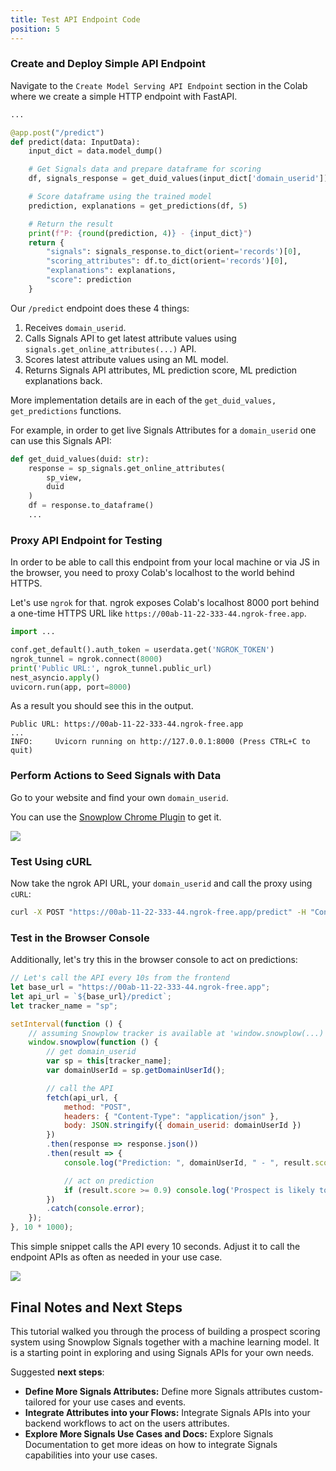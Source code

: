 ```yaml
---
title: Test API Endpoint Code
position: 5
---
```


### Create and Deploy Simple API Endpoint

Navigate to the `Create Model Serving API Endpoint` section in the Colab where we create a simple HTTP endpoint with FastAPI.

```python
...

@app.post("/predict")
def predict(data: InputData):
    input_dict = data.model_dump()

    # Get Signals data and prepare dataframe for scoring
    df, signals_response = get_duid_values(input_dict['domain_userid'])

    # Score dataframe using the trained model
    prediction, explanations = get_predictions(df, 5)

    # Return the result
    print(f"P: {round(prediction, 4)} - {input_dict}")
    return {
        "signals": signals_response.to_dict(orient='records')[0],
        "scoring_attributes": df.to_dict(orient='records')[0],
        "explanations": explanations,
        "score": prediction
    }
```

Our `/predict` endpoint does these 4 things:

1. Receives `domain_userid`.
2. Calls Signals API to get latest attribute values using `signals.get_online_attributes(...)` API.
3. Scores latest attribute values using an ML model.
4. Returns Signals API attributes, ML prediction score, ML prediction explanations back.

More implementation details are in each of the `get_duid_values, get_predictions` functions.

For example, in order to get live Signals Attributes for a `domain_userid` one can use this Signals API:

```python
def get_duid_values(duid: str):
    response = sp_signals.get_online_attributes(
        sp_view,
        duid
    )
    df = response.to_dataframe()
    ...
```

### Proxy API Endpoint for Testing

In order to be able to call this endpoint from your local machine or via JS in the browser, you need to proxy Colab's localhost to the world behind HTTPS.

Let's use `ngrok` for that.
ngrok exposes Colab's localhost 8000 port behind a one-time HTTPS URL like `https://00ab-11-22-333-44.ngrok-free.app`.

```python
import ...

conf.get_default().auth_token = userdata.get('NGROK_TOKEN')
ngrok_tunnel = ngrok.connect(8000)
print('Public URL:', ngrok_tunnel.public_url)
nest_asyncio.apply()
uvicorn.run(app, port=8000)
```

As a result you should see this in the output.

```
Public URL: https://00ab-11-22-333-44.ngrok-free.app
...
INFO:     Uvicorn running on http://127.0.0.1:8000 (Press CTRL+C to quit)
```

### Perform Actions to Seed Signals with Data

Go to your website and find your own `domain_userid`.

You can use the [Snowplow Chrome Plugin](https://chromewebstore.google.com/detail/snowplow-inspector/maplkdomeamdlngconidoefjpogkmljm?hl=enandpli=1) to get it.

![](./screenshots/get_domain_userid.png)

### Test Using cURL

Now take the ngrok API URL, your `domain_userid` and call the proxy using `cURL`:

```bash
curl -X POST "https://00ab-11-22-333-44.ngrok-free.app/predict" -H "Content-Type: application/json" -d '{"domain_userid": "9a947ebb-5107-437c-b6c6-1d6cb6be3cf7"}'
```

### Test in the Browser Console

Additionally, let's try this in the browser console to act on predictions:

```js
// Let's call the API every 10s from the frontend
let base_url = "https://00ab-11-22-333-44.ngrok-free.app";
let api_url = `${base_url}/predict`;
let tracker_name = "sp";

setInterval(function () {
    // assuming Snowplow tracker is available at 'window.snowplow(...)'
    window.snowplow(function () {
        // get domain_userid
        var sp = this[tracker_name];
        var domainUserId = sp.getDomainUserId();

        // call the API
        fetch(api_url, {
            method: "POST",
            headers: { "Content-Type": "application/json" },
            body: JSON.stringify({ domain_userid: domainUserId })
        })
        .then(response => response.json())
        .then(result => {
            console.log("Prediction: ", domainUserId, " - ", result.score);

            // act on prediction
            if (result.score >= 0.9) console.log('Prospect is likely to convert!');
        })
        .catch(console.error);
    });
}, 10 * 1000);
```

This simple snippet calls the API every 10 seconds.
Adjust it to call the endpoint APIs as often as needed in your use case.

![](./screenshots/console_output.png)

## Final Notes and Next Steps

This tutorial walked you through the process of building a prospect scoring system using Snowplow Signals together with a machine learning model.
It is a starting point in exploring and using Signals APIs for your own needs.

Suggested **next steps**:

- **Define More Signals Attributes:** Define more Signals attributes custom-tailored for your use cases and events.
- **Integrate Attributes into your Flows:** Integrate Signals APIs into your backend workflows to act on the users attributes.
- **Explore More Signals Use Cases and Docs:** Explore Signals Documentation to get more ideas on how to integrate Signals capabilities into your use cases.
